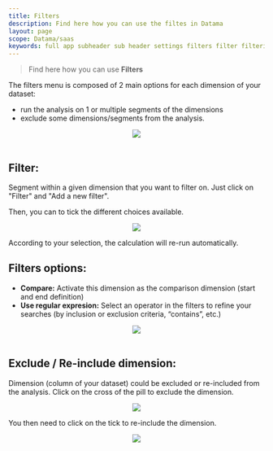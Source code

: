 ```yaml
---
title: Filters
description: Find here how you can use the filtes in Datama
layout: page
scope: Datama/saas
keywords: full app subheader sub header settings filters filter filtering
---
```


> Find here how you can use **Filters**


The filters menu is composed of 2 main options for each dimension of your dataset:
- run the analysis on 1 or multiple segments of the dimensions  
- exclude some dimensions/segments from the analysis.

<center><img src="{{site.url}}/{{site.baseurl}}/core_app/new/interface/subheader/images/filter_new.png"/></center>
<br>

## **Filter:**
Segment within a given dimension that you want to filter on. Just click on "Filter" and "Add a new filter".

Then, you can to tick the different choices available.
<center><img src="{{site.url}}/{{site.baseurl}}/core_app/new/interface/subheader/images/filter_selection.png"/></center>

According to your selection, the calculation will re-run automatically.


## **Filters options:**

- **Compare:** Activate this dimension as the comparison dimension (start and end definition)
- **Use regular expresion:** Select an operator in the filters to refine your searches (by inclusion or exclusion criteria, “contains”, etc.) 

<center><img src="{{site.url}}/{{site.baseurl}}/core_app/new/interface/subheader/images/filter_operator.png"/></center>
<br>

## **Exclude / Re-include dimension:**
Dimension (column of your dataset) could be excluded or re-included from the analysis. Click on the cross of the pill to exclude the dimension.
<center><img src="{{site.url}}/{{site.baseurl}}/core_app/new/interface/subheader/images/exclude_dimension.png"/></center>

You then need to click on the tick to re-include the dimension.
<center><img src="{{site.url}}/{{site.baseurl}}/core_app/new/interface/subheader/images/include_dimension.png"/></center>
